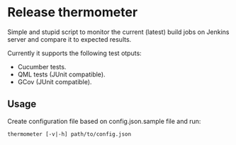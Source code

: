 # Release thermometer

Simple and stupid script to monitor the current (latest) build jobs
on Jenkins server and compare it to expected results.

Currently it supports the following test otputs:

* Cucumber tests.
* QML tests (JUnit compatible).
* GCov (JUnit compatible).

## Usage

Create configuration file based on config.json.sample file and run:

    thermometer [-v|-h] path/to/config.json
